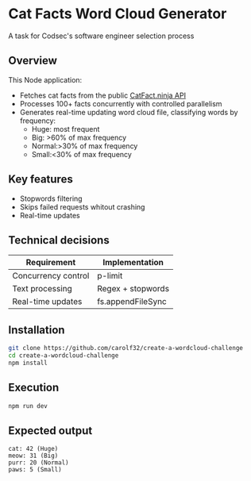 # Cat Facts Word Cloud Generator
A task for Codsec's software engineer selection process
## Overview
This Node application:
+ Fetches cat facts from the public <a href="https://catfact.ninja">CatFact.ninja API</a>
+ Processes 100+ facts concurrently with controlled parallelism
+ Generates real-time updating word cloud file, classifying words by frequency:
  + Huge: most frequent
  + Big: >60% of max frequency
  + Normal:>30% of max frequency
  + Small:<30% of max frequency

## Key features
+ Stopwords filtering
+ Skips failed requests whitout crashing
+ Real-time updates

## Technical decisions

|Requirement|Implementation|
|-|-|
|Concurrency control|p-limit |
|Text processing|Regex + stopwords|
|Real-time updates|fs.appendFileSync|

## Installation

```bash
git clone https://github.com/carolf32/create-a-wordcloud-challenge
cd create-a-wordcloud-challenge
npm install
```

## Execution
```bash
npm run dev
```
## Expected output
```text
cat: 42 (Huge)  
meow: 31 (Big)  
purr: 20 (Normal)  
paws: 5 (Small)  
```
